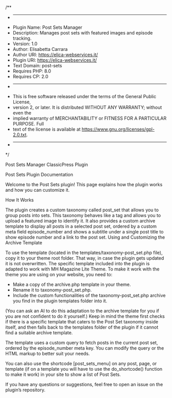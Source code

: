 /**
 * -----------------------------------------------------------------------------
 * Plugin Name:  Post Sets Manager
 * Description:  Manages post sets with featured images and episode tracking.
 * Version:      1.0
 * Author:       Elisabetta Carrara
 * Author URI:   https://elica-webservices.it/
 * Plugin URI:   https://elica-webservices.it/
 * Text Domain:  post-sets
 * Requires PHP: 8.0
 * Requires CP:  2.0
 * -----------------------------------------------------------------------------
 * This is free software released under the terms of the General Public License,
 * version 2, or later. It is distributed WITHOUT ANY WARRANTY; without even the
 * implied warranty of MERCHANTABILITY or FITNESS FOR A PARTICULAR PURPOSE. Full
 * text of the license is available at https://www.gnu.org/licenses/gpl-2.0.txt.
 * -----------------------------------------------------------------------------
 */
 
Post Sets Manager ClassicPress Plugin

Post Sets Plugin Documentation

Welcome to the Post Sets plugin! This page explains how the plugin works and how you can customize it.

How It Works

The plugin creates a custom taxonomy called post_set that allows you to group posts into sets. This taxonomy behaves like a tag and allows you to upload a featured image to identify it. It also provides a custom archive template to display all posts in a selected post set, ordered by a custom meta field episode_number and shows a subtitle under a single post title to show episode number and a link to the post set.
Using and Customizing the Archive Template

To use the template (located in the templates/taxonomy-post_set.php file), copy it to your theme root folder. That way, in case the plugin gets updated it is not overwritten. The specific template included into the plugin is adapted to work with MH Magazine Lite Theme. To make it work with the theme you are using on your website, you need to:

- Make a copy of the archive.php template in your theme.
- Rename it to taxonomy-post_set.php.
- Include the custom functionalities of the taxonomy-post_set.php archive you find in the plugin templates folder into it.

(You can ask an AI to do this adaptation to the archive template for you if you are not confident to do it yourself.) Keep in mind the theme first checks if there is a specific template that caters to the Post Set taxonomy inside itself, and then falls back to the templates folder of the plugin if it cannot find a suitable archive template.

The template uses a custom query to fetch posts in the current post set, ordered by the episode_number meta key. You can modify the query or the HTML markup to better suit your needs.

You can also use the shortcode [post_sets_menu] on any post, page, or template (if on a template you will have to use the do_shortcode() function to make it work) in your site to show a list of Post Sets.

If you have any questions or suggestions, feel free to open an issue on the plugin’s repository.
